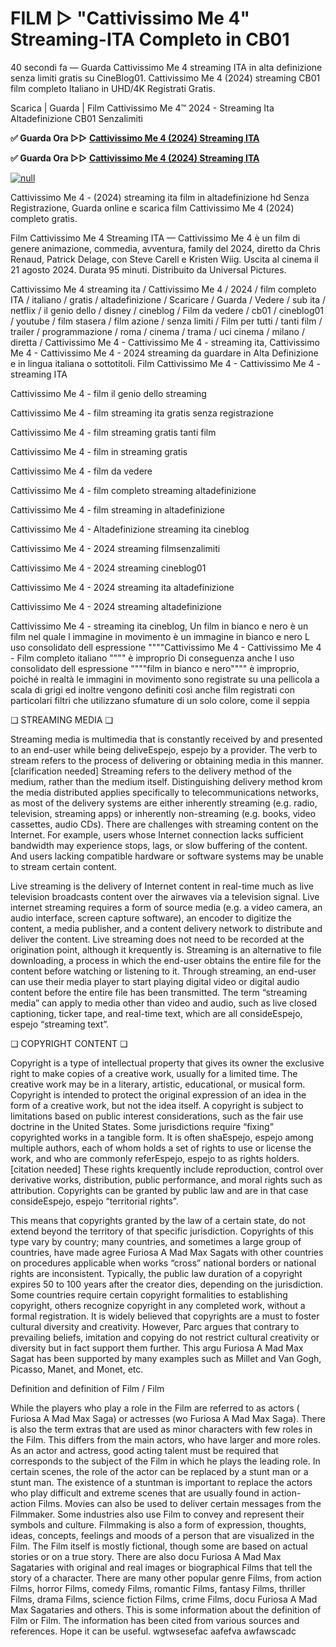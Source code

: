 # FILM ▷ "Cattivissimo Me 4" Streaming-ITA Completo in CB01

40 secondi fa — Guarda Cattivissimo Me 4 streaming ITA in alta definizione senza limiti gratis su CineBlog01. Cattivissimo Me 4 (2024) streaming CB01 film completo Italiano in UHD/4K Registrati Gratis.

Scarica | Guarda | Film Cattivissimo Me 4™ 2024 - Streaming Ita Altadefinizione CB01 Senzalimiti

**✅ Guarda Ora ▷▷ [Cattivissimo Me 4 (2024) Streaming ITA](https://t.co/UxD7GCGfVs)**

**✅ Guarda Ora ▷▷ [Cattivissimo Me 4 (2024) Streaming ITA](https://t.co/UxD7GCGfVs)**

[![null](https://static.wixstatic.com/media/855a25_043b5abeb4ae4d35ac003198e7fe56ed~mv2.gif)](https://t.co/UxD7GCGfVs)

Cattivissimo Me 4 - (2024) streaming ita film in altadefinizione hd Senza Registrazione, Guarda online e scarica film Cattivissimo Me 4 (2024) completo gratis.

Film Cattivissimo Me 4 Streaming ITA — Cattivissimo Me 4 è un film di genere animazione, commedia, avventura, family del 2024, diretto da Chris Renaud, Patrick Delage, con Steve Carell e Kristen Wiig. Uscita al cinema il 21 agosto 2024. Durata 95 minuti. Distribuito da Universal Pictures.

Cattivissimo Me 4 streaming ita / Cattivissimo Me 4 / 2024 / film completo ITA / italiano / gratis / altadefinizione / Scaricare / Guarda / Vedere / sub ita / netflix / il genio dello / disney / cineblog / Film da vedere / cb01 / cineblog01 / youtube / film stasera / film azione / senza limiti / Film per tutti / tanti film / trailer / programmazione / roma / cinema / trama / uci cinema / milano / diretta / Cattivissimo Me 4 - Cattivissimo Me 4 - streaming ita, Cattivissimo Me 4 - Cattivissimo Me 4 - 2024 streaming da guardare in Alta Definizione e in lingua italiana o sottotitoli. Film Cattivissimo Me 4 - Cattivissimo Me 4 - streaming ITA

Cattivissimo Me 4 - film il genio dello streaming

Cattivissimo Me 4 - film streaming ita gratis senza registrazione

Cattivissimo Me 4 - film streaming gratis tanti film

Cattivissimo Me 4 - film in streaming gratis

Cattivissimo Me 4 - film da vedere

Cattivissimo Me 4 - film completo streaming altadefinizione

Cattivissimo Me 4 - film streaming in altadefinizione

Cattivissimo Me 4 - Altadefinizione streaming ita cineblog

Cattivissimo Me 4 - 2024 streaming filmsenzalimiti

Cattivissimo Me 4 - 2024 streaming cineblog01

Cattivissimo Me 4 - 2024 streaming ita altadefinizione

Cattivissimo Me 4 - 2024 streaming altadefinizione

Cattivissimo Me 4 - streaming ita cineblog, Un film in bianco e nero è un film nel quale l immagine in movimento è un immagine in bianco e nero L uso consolidato dell espressione """"Cattivissimo Me 4 - Cattivissimo Me 4 - Film completo italiano """" è improprio Di conseguenza anche l uso consolidato dell espressione """"film in bianco e nero"""" è improprio, poiché in realtà le immagini in movimento sono registrate su una pellicola a scala di grigi ed inoltre vengono definiti così anche film registrati con particolari filtri che utilizzano sfumature di un solo colore, come il seppia

❏ STREAMING MEDIA ❏

Streaming media is multimedia that is constantly received by and presented to an end-user while being deliveEspejo, espejo by a provider. The verb to stream refers to the process of delivering or obtaining media in this manner.[clarification needed] Streaming refers to the delivery method of the medium, rather than the medium itself. Distinguishing delivery method krom the media distributed applies specifically to telecommunications networks, as most of the delivery systems are either inherently streaming (e.g. radio, television, streaming apps) or inherently non-streaming (e.g. books, video cassettes, audio CDs). There are challenges with streaming content on the Internet. For example, users whose Internet connection lacks sufficient bandwidth may experience stops, lags, or slow buffering of the content. And users lacking compatible hardware or software systems may be unable to stream certain content.

Live streaming is the delivery of Internet content in real-time much as live television broadcasts content over the airwaves via a television signal. Live internet streaming requires a form of source media (e.g. a video camera, an audio interface, screen capture software), an encoder to digitize the content, a media publisher, and a content delivery network to distribute and deliver the content. Live streaming does not need to be recorded at the origination point, although it krequently is. Streaming is an alternative to file downloading, a process in which the end-user obtains the entire file for the content before watching or listening to it. Through streaming, an end-user can use their media player to start playing digital video or digital audio content before the entire file has been transmitted. The term “streaming media” can apply to media other than video and audio, such as live closed captioning, ticker tape, and real-time text, which are all consideEspejo, espejo “streaming text”.

❏ COPYRIGHT CONTENT ❏

Copyright is a type of intellectual property that gives its owner the exclusive right to make copies of a creative work, usually for a limited time. The creative work may be in a literary, artistic, educational, or musical form. Copyright is intended to protect the original expression of an idea in the form of a creative work, but not the idea itself. A copyright is subject to limitations based on public interest considerations, such as the fair use doctrine in the United States. Some jurisdictions require “fixing” copyrighted works in a tangible form. It is often shaEspejo, espejo among multiple authors, each of whom holds a set of rights to use or license the work, and who are commonly referEspejo, espejo to as rights holders.[citation needed] These rights krequently include reproduction, control over derivative works, distribution, public performance, and moral rights such as attribution. Copyrights can be granted by public law and are in that case consideEspejo, espejo “territorial rights”.

This means that copyrights granted by the law of a certain state, do not extend beyond the territory of that specific jurisdiction. Copyrights of this type vary by country; many countries, and sometimes a large group of countries, have made agree Furiosa A Mad Max Sagats with other countries on procedures applicable when works “cross” national borders or national rights are inconsistent. Typically, the public law duration of a copyright expires 50 to 100 years after the creator dies, depending on the jurisdiction. Some countries require certain copyright formalities to establishing copyright, others recognize copyright in any completed work, without a formal registration. It is widely believed that copyrights are a must to foster cultural diversity and creativity. However, Parc argues that contrary to prevailing beliefs, imitation and copying do not restrict cultural creativity or diversity but in fact support them further. This argu Furiosa A Mad Max Sagat has been supported by many examples such as Millet and Van Gogh, Picasso, Manet, and Monet, etc.

Definition and definition of Film / Film

While the players who play a role in the Film are referred to as actors ( Furiosa A Mad Max Saga) or actresses (wo Furiosa A Mad Max Saga). There is also the term extras that are used as minor characters with few roles in the Film. This differs from the main actors, who have larger and more roles. As an actor and actress, good acting talent must be required that corresponds to the subject of the Film in which he plays the leading role. In certain scenes, the role of the actor can be replaced by a stunt man or a stunt man. The existence of a stuntman is important to replace the actors who play difficult and extreme scenes that are usually found in action-action Films. Movies can also be used to deliver certain messages from the Filmmaker. Some industries also use Film to convey and represent their symbols and culture. Filmmaking is also a form of expression, thoughts, ideas, concepts, feelings and moods of a person that are visualized in the Film. The Film itself is mostly fictional, though some are based on actual stories or on a true story. There are also docu Furiosa A Mad Max Sagataries with original and real images or biographical Films that tell the story of a character. There are many other popular genre Films, from action Films, horror Films, comedy Films, romantic Films, fantasy Films, thriller Films, drama Films, science fiction Films, crime Films, docu Furiosa A Mad Max Sagataries and others. This is some information about the definition of Film or Film. The information has been cited from various sources and references. Hope it can be useful. wgtwsesefac aafefva awfawscadc
